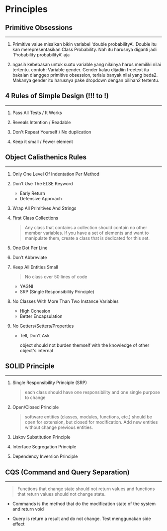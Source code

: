 # Principles

## Primitive Obsessions
---
1. Primitive value misalkan bikin variabel 'double probabilityA'. Double itu kan merepresentasikan Class Probability. Nah itu harusnya diganti jadi 'Probability probabilityA' aja

2. ngasih kebebasan untuk suatu variable yang nilainya harus memiliki nilai tertentu.
contoh: Variable gender. Gender kalau dijadiin freetext itu bakalan dianggep primitive obsession, terlalu banyak nilai yang beda2. Makanya gender itu harusnya pake dropdown dengan pilihan2 tertentu.

## 4 Rules of Simple Design (!!! to !)
---
1. Pass All Tests / It Works

2. Reveals Intention / Readable
3. Don't Repeat Yourself / No duplication 
4. Keep it small / Fewer element

## Object Calisthenics Rules
---
1. Only One Level Of Indentation Per Method

2. Don’t Use The ELSE Keyword
    * Early Return
    * Defensive Approach
3. Wrap All Primitives And Strings
4. First Class Collections
    
    > Any class that contains a collection should contain no other member variables. If you have a set of elements and want to manipulate them, create a class that is dedicated for this set.
5. One Dot Per Line
6. Don’t Abbreviate
7. Keep All Entities Small
    > No class over 50 lines of code
    * YAGNI
    * SRP (Single Responsibility Principle)
8. No Classes With More Than Two Instance Variables
    * High Cohesion
    * Better Encapsulation
9. No Getters/Setters/Properties
    * Tell, Don't Ask
        
        object should not burden themself with the knowledge of other object's internal

## SOLID Principle
---
1. Single Responsibility Principle (SRP)
    >each class should have one responsibility and one single purpose to change

2. Open/Closed Principle 
    >software entities (classes, modules, functions, etc.) should be open for extension, but closed for modification. Add new entities without change previous entities.
3. Liskov Substitution Principle 
4. Interface Segregation Principle
5. Dependency Inversion Principle

## CQS (Command and Query Separation)
---
> Functions that change state should not return values and functions that return values should not change state. 

- Commands is the method that do the modification state of the system and return void

- Query is return a result and do not change.
Test menggunakan side effect